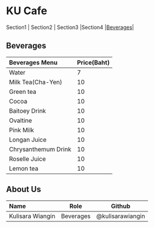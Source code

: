 # KU Cafe
Section1 | Section2 | Section3 |Section4 |[Beverages](#beverages)|    



## Beverages
| Beverages Menu                 | Price(Baht) |
|:-------------------------|----------|
| Water               | 7    |
| Milk Tea(Cha-Yen)              | 10       |
| Green tea              | 10       |
| Cocoa              | 10       |
| Baitoey Drink              | 10       |
| Ovaltine              | 10       |
| Pink Milk              | 10       |
| Longan Juice             | 10       |
| Chrysanthemum Drink             | 10       |
| Roselle Juice             | 10       |
| Lemon tea             | 10       |




## About Us
| Name      | Role      | Github          |
|:----------|-----------|-----------------|
| Kulisara Wiangin | Beverages | @kulisarawiangin |

